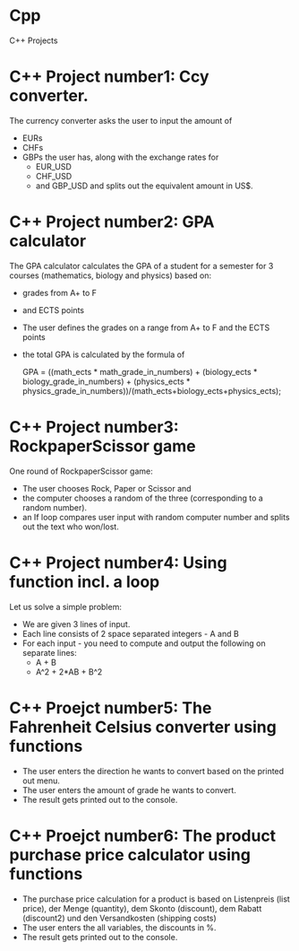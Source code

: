 # Cpp
C++ Projects

# C++ Project number1: Ccy converter.
The currency converter asks the user to input the amount of
- EURs
- CHFs
- GBPs
  the user has, along with the exchange rates for
  - EUR_USD
  - CHF_USD
  - and GBP_USD
and splits out the equivalent amount in US$.

# C++ Project number2: GPA calculator
The GPA calculator calculates the GPA of a student for a semester for 3 courses (mathematics, biology and physics) based on:
- grades from A+ to F
- and ECTS points
- The user defines the grades on a range from A+ to F and the ECTS points
- the total GPA is calculated by the formula of
     
  GPA = ((math_ects * math_grade_in_numbers)  + (biology_ects * biology_grade_in_numbers)  + (physics_ects * physics_grade_in_numbers))/(math_ects+biology_ects+physics_ects);

# C++ Project number3: RockpaperScissor game
One round of RockpaperScissor game:
- The user chooses Rock, Paper or Scissor and
- the computer chooses a random of the three (corresponding to a random number).
- an If loop compares user input with random computer number and splits out the text who won/lost.

# C++ Project number4: Using function incl. a loop
Let us solve a simple problem:
- We are given 3 lines of input.
- Each line consists of 2 space separated integers - A and B
- For each input - you need to compute and output the following on separate lines: 
  - A + B
  - A^2 + 2*AB + B^2

# C++ Proejct number5: The Fahrenheit Celsius converter using functions
- The user enters the direction he wants to convert based on the printed out menu.
- The user enters the amount of grade he wants to convert.
- The result gets printed out to the console.

# C++ Proejct number6: The product purchase price calculator using functions
- The purchase price calculation for a product is based on Listenpreis (list price), der Menge (quantity), dem Skonto (discount), dem Rabatt (discount2) und den Versandkosten (shipping costs)
- The user enters the all variables, the discounts in %.
- The result gets printed out to the console.
